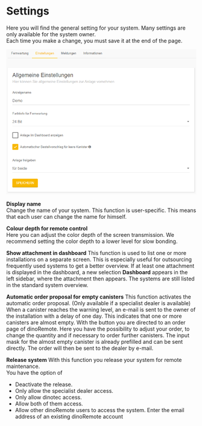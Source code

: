 # Settings

Here you will find the general setting for your system.
Many settings are only available for the system owner.  
Each time you make a change, you must save it at the end of the page.

![image alt text](../assets/settings.png)


**Display name**  
Change the name of your system. This function is user-specific.
This means that each user can change the name for himself.

**Colour depth for remote control**  
Here you can adjust the color depth of the screen transmission.
We recommend setting the color depth to a lower level for slow bonding.

**Show attachment in dashboard** 
This function is used to list one or more installations on a separate screen.
This is especially useful for outsourcing frequently used systems to get a better overview.
If at least one attachment is displayed in the dashboard, a new selection **Dashboard** appears in the left sidebar, where the attachment then appears.
The systems are still listed in the standard system overview.

**Automatic order proposal for empty canisters** 
This function activates the automatic order proposal. 
(Only available if a specialist dealer is available)
When a canister reaches the warning level, an e-mail is sent to the owner of the installation with a delay of one day.
This indicates that one or more canisters are almost empty. With the button you are directed to an order page of dinoRemote.
Here you have the possibility to adjust your order, to change the quantity and if necessary to order further canisters.
The input mask for the almost empty canister is already prefilled and can be sent directly.
The order will then be sent to the dealer by e-mail.

**Release system**
With this function you release your system for remote maintenance.  
You have the option of  
+ Deactivate the release.
+ Only allow the specialist dealer access.
+ Only allow dinotec access.
+ Allow both of them access.
+ Allow other dinoRemote users to access the system. Enter the email address of an existing dinoRemote account  
